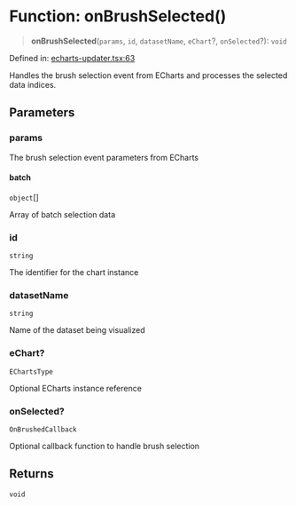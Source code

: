 # Function: onBrushSelected()

> **onBrushSelected**(`params`, `id`, `datasetName`, `eChart`?, `onSelected`?): `void`

Defined in: [echarts-updater.tsx:63](https://github.com/GeoDaCenter/openassistant/blob/a5eebdb32e6bf1b6b4eedf634485568edcefaa57/packages/echarts/src/echarts-updater.tsx#L63)

Handles the brush selection event from ECharts and processes the selected data indices.

## Parameters

### params

The brush selection event parameters from ECharts

#### batch

`object`[]

Array of batch selection data

### id

`string`

The identifier for the chart instance

### datasetName

`string`

Name of the dataset being visualized

### eChart?

`EChartsType`

Optional ECharts instance reference

### onSelected?

`OnBrushedCallback`

Optional callback function to handle brush selection

## Returns

`void`
